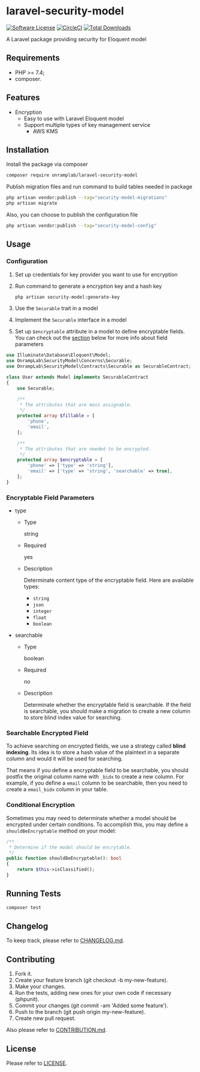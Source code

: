 # laravel-security-model

[![Software License](https://img.shields.io/badge/license-MIT-brightgreen.svg?style=flat-square)](LICENSE.md)
[![CircleCI](https://circleci.com/gh/OnrampLab/laravel-security-model.svg?style=shield)](https://circleci.com/gh/OnrampLab/laravel-security-model)
[![Total Downloads](https://img.shields.io/packagist/dt/onramplab/laravel-security-model.svg?style=flat-square)](https://packagist.org/packages/onramplab/laravel-security-model)

A Laravel package providing security for Eloquent model

## Requirements

- PHP >= 7.4;
- composer.

## Features

- Encryption 
  - Easy to use with Laravel Eloquent model
  - Support multiple types of key management service
    - AWS KMS

## Installation

Install the package via composer

```bash
composer require onramplab/laravel-security-model
```

Publish migration files and run command to build tables needed in package

```bash
php artisan vendor:publish --tag="security-model-migrations"
php artisan migrate
```

Also, you can choose to publish the configuration file

```bash
php artisan vendor:publish --tag="security-model-config"
```

## Usage

### Configuration

1. Set up credentials for key provider you want to use for encryption
2. Run command to generate a encryption key and a hash key

    ```bash
    php artisan security-model:generate-key
    ```

3. Use the `Securable` trait in a model
4. Implement the `Securable` interface in a model
5. Set up `$encryptable` attribute in a model to define encryptable fields. You can check out the [section](#encryptable-field-parameters) below for more info about field parameters

```php
use Illuminate\Database\Eloquent\Model;
use OnrampLab\SecurityModel\Concerns\Securable;
use OnrampLab\SecurityModel\Contracts\Securable as SecurableContract;

class User extends Model implements SecurableContract
{
    use Securable;

    /**
     * The attributes that are mass assignable.
     */
    protected array $fillable = [
        'phone',
        'email',
    ];

    /**
     * The attributes that are needed to be encrypted.
     */
    protected array $encryptable = [
        'phone' => ['type' => 'string'],
        'email' => ['type' => 'string', 'searchable' => true],
    ];
}

```

### Encryptable Field Parameters

- type

  - Type
  
    string
  
  - Required
  
    yes  

  - Description

    Determinate content type of the encryptable field. Here are available types:

      - `string`
      - `json`
      - `integer`
      - `float`
      - `boolean`

- searchable

  - Type
  
    boolean
  
  - Required
  
    no  

  - Description
    
    Determinate whether the encryptable field is searchable. If the field is searchable, you should make a migration to create a new column to store blind index value for searching. 

### Searchable Encrypted Field

To achieve searching on encrypted fields, we use a strategy called **blind indexing**. Its idea is to store a hash value of the plaintext in a separate column and would it will be used for searching.

That means if you define a encryptable field to be searchable, you should postfix the original column name with `_bidx` to create a new column. For example, if you define a `email` column to be searchable, then you need to create a `email_bidx` column in your table.

### Conditional Encryption

Sometimes you may need to determinate whether a model should be encrypted under certain conditions. To accomplish this, you may define a `shouldBeEncryptable` method on your model:

```php
/**
 * Determine if the model should be encrytable.
 */
public function shouldBeEncryptable(): bool
{
    return $this->isClassified();
}
```

## Running Tests

```bash
composer test
```

## Changelog

To keep track, please refer to [CHANGELOG.md](https://github.com/Onramplab/laravel-security-model/blob/master/CHANGELOG.md).

## Contributing

1. Fork it.
2. Create your feature branch (git checkout -b my-new-feature).
3. Make your changes.
4. Run the tests, adding new ones for your own code if necessary (phpunit).
5. Commit your changes (git commit -am 'Added some feature').
6. Push to the branch (git push origin my-new-feature).
7. Create new pull request.

Also please refer to [CONTRIBUTION.md](https://github.com/Onramplab/laravel-security-model/blob/master/CONTRIBUTION.md).

## License

Please refer to [LICENSE](https://github.com/Onramplab/laravel-security-model/blob/master/LICENSE).

